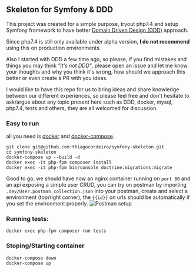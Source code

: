 ## Skeleton for Symfony & DDD  

This project was created for a simple purpose, tryout php7.4 and setup Symfony framework to have better [Domain Driven Design (DDD)](https://www.amazon.com/Domain-Driven-Design-Distilled-Vaughn-Vernon/dp/0134434420/ref=sr_1_3?crid=MKD98M6X7PBW&keywords=domain%20driven%20design&qid=1561282981&s=books&sprefix=domain%20d,stripbooks-intl-ship,215&sr=1-3) approach.

Since php7.4 is still only available under alpha version, **I do not recommend** using this on production environments.

Also I started with DDD a few time ago, so please, if you find mistakes and things you may think *"it's not DDD"*, please open an issue and let me know your thoughts and why you think it's wrong, how should we approach this better or even create a PR with you ideas.

I would like to have this repo for us to bring ideas and share knowledge between our different experiences, so please feel free and don't hesitate to ask/argue about any topic present here such as DDD, docker, mysql, php7.4, tests and others, they are all welcomed for discussion.

### Easy to run
all you need is [docker](https://www.docker.com/get-started) and [docker-compose](https://docs.docker.com/compose/overview/).

    git clone git@github.com:thiagocordeiro/symfony-skeleton.git
    cd symfony-skeleton
    docker-compose up --build -d
    docker exec -it php-fpm composer install
    docker exec -it php-fpm bin/console doctrine:migrations:migrate


Good to go, we should have now an nginx container running on `port 80` and an api exposing a simple user CRUD, you can try on postman by importing `.dev/User.postman_collection.json` into your postman, create and select a environment (top/right corner), the `{{id}}` on urls should be automatically if you set the environment properly.
![Postman setup](https://drive.google.com/uc?id=1bUZ9GUNK5jJeYZaKaIYA7on53tOdA0r4)


### Running tests:

    docker exec php-fpm composer run tests
    
### Stoping/Starting container

    docker-compose down
    docker-compose up
